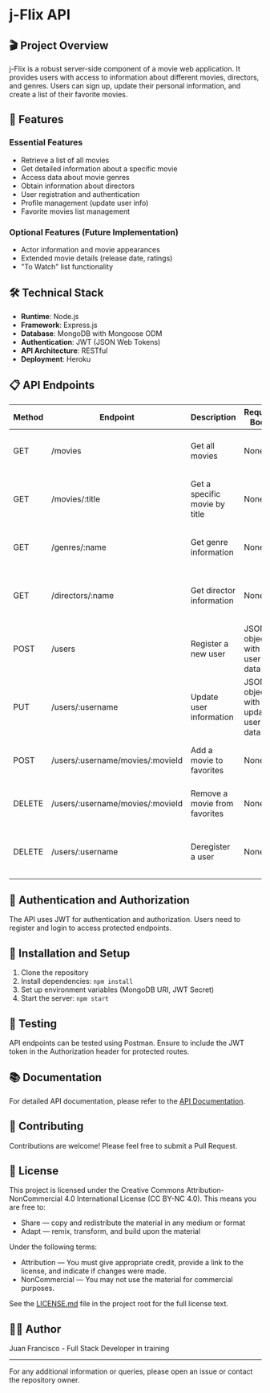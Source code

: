 # j-Flix API

## 🎬 Project Overview

j-Flix is a robust server-side component of a movie web application. It provides users with access to information about different movies, directors, and genres. Users can sign up, update their personal information, and create a list of their favorite movies.

## 🚀 Features

### Essential Features

- Retrieve a list of all movies
- Get detailed information about a specific movie
- Access data about movie genres
- Obtain information about directors
- User registration and authentication
- Profile management (update user info)
- Favorite movies list management

### Optional Features (Future Implementation)

- Actor information and movie appearances
- Extended movie details (release date, ratings)
- "To Watch" list functionality

## 🛠 Technical Stack

- **Runtime**: Node.js
- **Framework**: Express.js
- **Database**: MongoDB with Mongoose ODM
- **Authentication**: JWT (JSON Web Tokens)
- **API Architecture**: RESTful
- **Deployment**: Heroku

## 📋 API Endpoints

| Method | Endpoint                         | Description                   | Request Body                       | Response Body                        |
| ------ | -------------------------------- | ----------------------------- | ---------------------------------- | ------------------------------------ |
| GET    | /movies                          | Get all movies                | None                               | JSON array of movie objects          |
| GET    | /movies/:title                   | Get a specific movie by title | None                               | JSON object with movie details       |
| GET    | /genres/:name                    | Get genre information         | None                               | JSON object with genre details       |
| GET    | /directors/:name                 | Get director information      | None                               | JSON object with director details    |
| POST   | /users                           | Register a new user           | JSON object with user data         | JSON object with added user data     |
| PUT    | /users/:username                 | Update user information       | JSON object with updated user data | JSON object with updated user data   |
| POST   | /users/:username/movies/:movieId | Add a movie to favorites      | None                               | Text message confirming addition     |
| DELETE | /users/:username/movies/:movieId | Remove a movie from favorites | None                               | Text message confirming removal      |
| DELETE | /users/:username                 | Deregister a user             | None                               | Text message confirming user removal |

## 🔐 Authentication and Authorization

The API uses JWT for authentication and authorization. Users need to register and login to access protected endpoints.

## 🔧 Installation and Setup

1. Clone the repository
2. Install dependencies: `npm install`
3. Set up environment variables (MongoDB URI, JWT Secret)
4. Start the server: `npm start`

## 🧪 Testing

API endpoints can be tested using Postman. Ensure to include the JWT token in the Authorization header for protected routes.

## 📚 Documentation

For detailed API documentation, please refer to the [API Documentation](public/documentation.html).

## 🤝 Contributing

Contributions are welcome! Please feel free to submit a Pull Request.

## 📄 License

This project is licensed under the Creative Commons Attribution-NonCommercial 4.0 International License (CC BY-NC 4.0). This means you are free to:

- Share — copy and redistribute the material in any medium or format
- Adapt — remix, transform, and build upon the material

Under the following terms:

- Attribution — You must give appropriate credit, provide a link to the license, and indicate if changes were made.
- NonCommercial — You may not use the material for commercial purposes.

See the [LICENSE.md](LICENSE.md) file in the project root for the full license text.

## 👨‍💻 Author

Juan Francisco - Full Stack Developer in training

---

For any additional information or queries, please open an issue or contact the repository owner.
